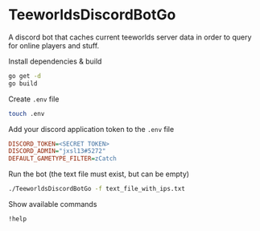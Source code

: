 # TeeworldsDiscordBotGo

A discord bot that caches current teeworlds server data in order to query for online players and stuff.

Install dependencies & build

```bash
go get -d
go build
```

Create `.env` file

```bash
touch .env
```

Add your discord application token to the `.env` file

```ini
DISCORD_TOKEN=<SECRET TOKEN>
DISCORD_ADMIN="jxsl13#5272"
DEFAULT_GAMETYPE_FILTER=zCatch
```

Run the bot (the text file must exist, but can be empty)

```bash
./TeeworldsDiscordBotGo -f text_file_with_ips.txt
```

Show available commands

```discord
!help
```